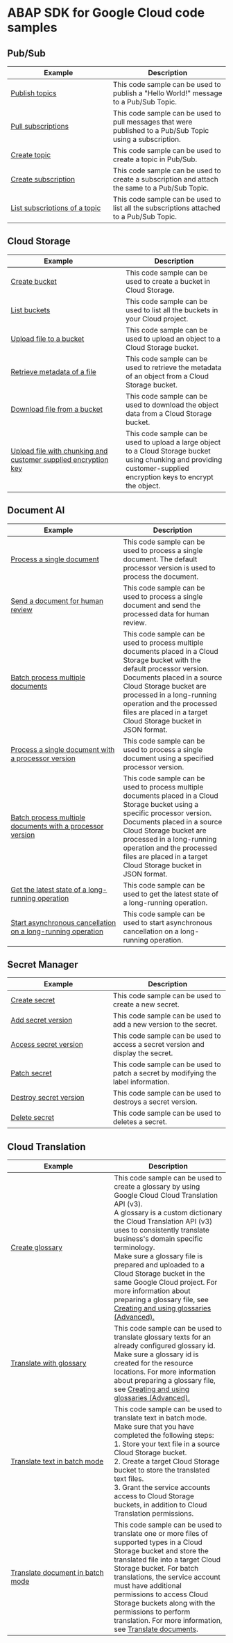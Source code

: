 # ABAP SDK for Google Cloud code samples

## Pub/Sub
| <div style="width:220px">Example</div>       | Description   | 
| ------------- |---------------|
| [Publish topics](zgoog_sdk_cs_pubsub_v1/zr_publish_topics.prog.abap)      | This code sample can be used to publish a "Hello World!" message to a Pub/Sub Topic. |
| [Pull subscriptions](zgoog_sdk_cs_pubsub_v1/zr_pull_subscriptions.prog.abap)      | This code sample can be used to pull messages that were published to a Pub/Sub Topic using a subscription.      |
| [Create topic](zgoog_sdk_cs_pubsub_v1/zr_create_topics.prog.abap) | This code sample can be used to create a topic in Pub/Sub.     |
| [Create subscription](zgoog_sdk_cs_pubsub_v1/zr_create_subscriptions.prog.abap) | This code sample can be used to create a subscription and attach the same to a Pub/Sub Topic. |
| [List subscriptions of a topic](zgoog_sdk_cs_pubsub_v1/zr_list_subscriptions1.prog.abap) | This code sample can be used to list all the subscriptions attached to a Pub/Sub Topic. |


## Cloud Storage
| <div style="width:220px">Example</div>       | Description   | 
| ------------- |---------------|
| [Create bucket](zgoog_sdk_cs_storage_v1/zr_insert_buckets.prog.abap) | This code sample can be used to create a bucket in Cloud Storage. |
| [List buckets](zgoog_sdk_cs_storage_v1/zr_list_buckets.prog.abap) | This code sample can be used to list all the buckets in your Cloud project. |
| [Upload file to a bucket](zgoog_sdk_cs_storage_v1/zr_upload_file_bucket.prog.abap) | This code sample can be used to upload an object to a Cloud Storage bucket. |
| [Retrieve metadata of a file](zgoog_sdk_cs_storage_v1/zr_retrieve_file_metadata.prog.abap) | This code sample can be used to retrieve the metadata of an object from a Cloud Storage bucket. |
| [Download file from a bucket](zgoog_sdk_cs_storage_v1/zr_get_objects.prog.abap) | This code sample can be used to download the object data from a Cloud Storage bucket. |
| [Upload file with chunking and customer supplied encryption key](zgoog_sdk_cs_storage_v1/zr_upload_object_rescskey.prog.abap) | This code sample can be used to upload a large object to a Cloud Storage bucket using chunking and providing customer-supplied encryption keys to encrypt the object. |


## Document AI
| <div style="width:220px">Example</div>       | Description   | 
| ------------- |---------------|
| [Process a single document](zgoog_sdk_cs_documentai_v1/zr_process_processors.prog.abap) | This code sample can be used to process a single document. The default processor version is used to process the document. | 
| [Send a document for human review](zgoog_sdk_cs_documentai_v1/zr_human_review.prog.abap) | This code sample can be used to process a single document and send the processed data for human review. | 
| [Batch process multiple documents](zgoog_sdk_cs_documentai_v1/zr_batch_process_processors.prog.abap) | This code sample can be used to process multiple documents placed in a Cloud Storage bucket with the default processor version. <br /> Documents placed in a source Cloud Storage bucket are processed in a long-running operation and the processed files are placed in a target Cloud Storage bucket in JSON format. | 
| [Process a single document with a processor version](zgoog_sdk_cs_documentai_v1/zr_process_processor_versions.prog.abap) | This code sample can be used to process a single document using a specified processor version. | 
| [Batch process multiple documents with a processor version](zgoog_sdk_cs_documentai_v1/zr_batch_process_processor_ver.prog.abap) | This code sample can be used to process multiple documents placed in a Cloud Storage bucket using a specific processor version.<br /> Documents placed in a source Cloud Storage bucket are processed in a long-running operation and the processed files are placed in a target Cloud Storage bucket in JSON format. | 
| [Get the latest state of a long-running operation](zgoog_sdk_cs_documentai_v1/zr_get_operations1.prog.abap) | This code sample can be used to get the latest state of a long-running operation. | 
| [Start asynchronous cancellation on a long-running operation](zgoog_sdk_cs_documentai_v1/zr_cancel_operations.prog.abap) | This code sample can be used to start asynchronous cancellation on a long-running operation. | 

## Secret Manager
| <div style="width:220px">Example</div>       | Description   | 
| ------------- |---------------|
| [Create secret](zgoog_sdk_cs_secretmanager_v1/zr_create_secret.prog.abap) | This code sample can be used to create a new secret.  | 
| [Add secret version](zgoog_sdk_cs_secretmanager_v1/zr_add_secret_version.prog.abap ) | This code sample can be used to add a new version to the secret. | 
| [Access secret version](zgoog_sdk_cs_secretmanager_v1/zr_access_secret_version.prog.abap) | This code sample can be used to access a secret version and display the secret. | 
| [Patch secret](zgoog_sdk_cs_secretmanager_v1/zr_patch_secrets.prog.abap) | This code sample can be used to patch a secret by modifying the label information. | 
| [Destroy secret version](zgoog_sdk_cs_secretmanager_v1/zr_destroy_secret_version.prog.abap) | This code sample can be used to destroys a secret version. | 
| [Delete secret](zgoog_sdk_cs_secretmanager_v1/zr_delete_secrets.prog.abap) | This code sample can be used to deletes a secret. | 

## Cloud Translation
| <div style="width:220px">Example</div>       | Description   | 
| ------------- |---------------|
| [Create glossary](zgoog_sdk_cs_translate_v3/zr_create_glossaries.prog.abap) | This code sample can be used to create a glossary by using Google Cloud Cloud Translation API (v3).<br /> A glossary is a custom dictionary the Cloud Translation API (v3) uses to consistently translate business's domain specific terminology.<br /> Make sure a glossary file is prepared and uploaded to a Cloud Storage bucket in the same Google Cloud project. For more information about preparing a glossary file, see [Creating and using glossaries (Advanced).](https://cloud.google.com/translate/docs/advanced/glossary) | 
| [Translate with glossary](zgoog_sdk_cs_translate_v3/zr_translate_wth_glossary.prog.abap) | This code sample can be used to translate glossary texts for an already configured glossary id.<br /> Make sure a glossary id is created for the resource locations. For more information about preparing a glossary file, see [Creating and using glossaries (Advanced).](https://cloud.google.com/translate/docs/advanced/glossary) | <br /> 
| [Translate text in batch mode](zgoog_sdk_cs_translate_v3/zr_batch_translate_text_locati.prog.abap) | This code sample can be used to translate text in batch mode. Make sure that you have completed the following steps:<br /> 1. Store your text file in a source Cloud Storage bucket.<br /> 2. Create a target Cloud Storage bucket to store the translated text files.<br /> 3. Grant the service accounts access to Cloud Storage buckets, in addition to Cloud Translation permissions. | 
| [Translate document in batch mode](zgoog_sdk_cs_translate_v3/zr_batch_translate_document_lo.prog.abap) | This code sample can be used to translate one or more files of supported types in a Cloud Storage bucket and store the translated file into a target Cloud Storage bucket. For batch translations, the service account must have additional permissions to access Cloud Storage buckets along with the permissions to perform translation. For more information, see [Translate documents](https://cloud.google.com/translate/docs/advanced/translate-documents). | 